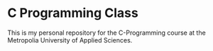 # C Programming Class

This is my personal repository for the C-Programming course at the Metropolia University of Applied Sciences.